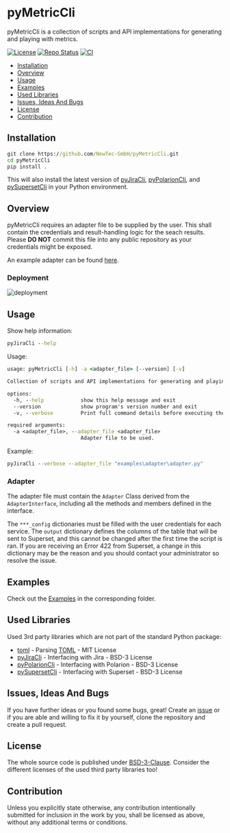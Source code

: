 # pyMetricCli

pyMetricCli is a collection of scripts and API implementations for generating and playing with metrics.

[![License](https://img.shields.io/badge/license-bsd-3.svg)](https://choosealicense.com/licenses/bsd-3-clause/) [![Repo Status](https://www.repostatus.org/badges/latest/wip.svg)](https://www.repostatus.org/#wip) [![CI](https://github.com/NewTec-GmbH/pyMetricCli/actions/workflows/ci.yml/badge.svg)](https://github.com/NewTec-GmbH/pyMetricCli/actions/workflows/ci.yml)

- [Installation](#installation)
- [Overview](#overview)
- [Usage](#usage)
- [Examples](#examples)
- [Used Libraries](#used-libraries)
- [Issues, Ideas And Bugs](#issues-ideas-and-bugs)
- [License](#license)
- [Contribution](#contribution)

## Installation

```cmd
git clone https://github.com/NewTec-GmbH/pyMetricCli.git
cd pyMetricCli
pip install .
```

This will also install the latest version of [pyJiraCli](https://github.com/NewTec-GmbH/pyJiraCli), [pyPolarionCli](https://github.com/NewTec-GmbH/pyPolarionCli), and [pySupersetCli](https://github.com/NewTec-GmbH/pySupersetCli) in your Python environment.

## Overview

pyMetricCli requires an adapter file to be supplied by the user. This shall contain the credentials and result-handling logic for the seach results. Please **DO NOT** commit this file into any public repository as your credentials might be exposed.

An example adapter can be found [here](examples/adapter/adapter.py).

### Deployment

![deployment](https://www.plantuml.com/plantuml/proxy?cache=no&src=https://raw.githubusercontent.com/NewTec-GmbH/pyMetricCli/main/doc/uml/deployment.puml)

## Usage

Show help information:

```cmd
pyJiraCli --help
```

Usage:

```cmd
usage: pyMetricCli [-h] -a <adapter_file> [--version] [-v]

Collection of scripts and API implementations for generating and playing with metrics.

options:
  -h, --help            show this help message and exit
  --version             show program's version number and exit
  -v, --verbose         Print full command details before executing the command. Enables logs of type INFO and WARNING.

required arguments:
  -a <adapter_file>, --adapter_file <adapter_file>
                        Adapter file to be used.
```

Example:

```cmd
pyJiraCli --verbose --adapter_file "examples\adapter\adapter.py"
```

### Adapter

The adapter file must contain the `Adapter` Class derived from the `AdapterInterface`, including all the methods and members defined in the interface.

The `***_config` dictionaries must be filled with the user credentials for each service. The `output` dictionary defines the columns of the table that will be sent to Superset, and this cannot be changed after the first time the script is ran. If you are receiving an Error 422 from Superset, a change in this dictionary may be the reason and you should contact your administrator so resolve the issue.

## Examples

Check out the [Examples](./examples) in the corresponding folder.

## Used Libraries

Used 3rd party libraries which are not part of the standard Python package:

- [toml](https://github.com/uiri/toml) - Parsing [TOML](https://en.wikipedia.org/wiki/TOML) - MIT License
- [pyJiraCli](https://github.com/NewTec-GmbH/pyJiraCli) - Interfacing with Jira - BSD-3 License
- [pyPolarionCli](https://github.com/NewTec-GmbH/pyPolarionCli) - Interfacing with Polarion - BSD-3 License
- [pySupersetCli](https://github.com/NewTec-GmbH/pySupersetCli) - Interfacing with Superset - BSD-3 License

## Issues, Ideas And Bugs

If you have further ideas or you found some bugs, great! Create an [issue](https://github.com/NewTec-GmbH/pyMetricCli/issues) or if you are able and willing to fix it by yourself, clone the repository and create a pull request.

## License

The whole source code is published under [BSD-3-Clause](https://github.com/NewTec-GmbH/pyMetricCli/blob/main/LICENSE).
Consider the different licenses of the used third party libraries too!

## Contribution

Unless you explicitly state otherwise, any contribution intentionally submitted for inclusion in the work by you, shall be licensed as above, without any additional terms or conditions.
